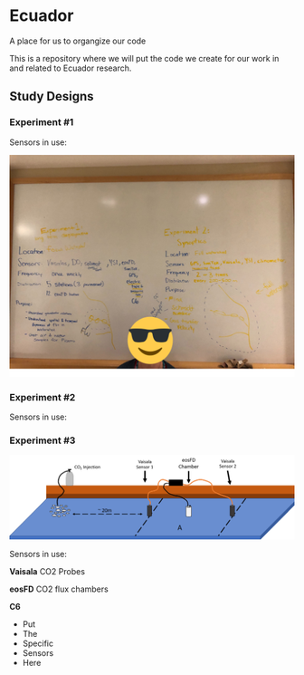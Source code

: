 

# Ecuador
A place for us to organgize our code

This is a repository where we will put the code we create for our work in and related to Ecuador research.

## Study Designs

### Experiment #1
Sensors in use:

![Whiteboard](https://github.com/ARMurray/Ecuador/blob/master/Images/Experiment_1_2.png)

### Experiment #2
Sensors in use:


### Experiment #3
![alt text](https://github.com/ARMurray/Ecuador/blob/master/Images/VasialaXeosFD.png "Flux Experimental Design")

Sensors in use:

**Vaisala** CO2 Probes

**eosFD** CO2 flux chambers

**C6**
+ Put
+ The
+ Specific
+ Sensors
+ Here
